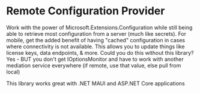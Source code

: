 # Remote Configuration Provider

Work with the power of Microsoft.Extensions.Configuration while still being able to retrieve most configuration from a server (much like secrets).  For mobile, get the added benefit of having "cached" configuration in cases where connectivity is not available.  This allows you to update things like license keys, data endpoints, & more.  Could you do this without this library?  Yes - BUT you don't get IOptionsMonitor and have to work with another mediation service everywhere (if remote, use that value, else pull from local)

This library works great with .NET MAUI and ASP.NET Core applications
